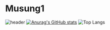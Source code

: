 # Musung1
![header](https://capsule-render.vercel.app/api?type=soft&color=auto&height=200&section=header&text=Musung&fontSize=90)
[![Anurag's GitHub stats](https://github-readme-stats.vercel.app/api?username=Musung1)](https://github.com/anuraghazra/github-readme-stats)
![Top Langs](https://github-readme-stats.vercel.app/api/top-langs/?username=Musung1&layout=compact)
